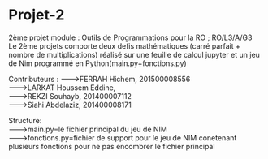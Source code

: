 # Projet-2
2ème projet module : Outils de Programmations pour la RO ; RO/L3/A/G3  
Le 2ème projets comporte deux defis mathématiques (carré parfait + nombre de multiplications) réalisé sur une feuille de calcul jupyter et un jeu de Nim  programmé en Python(main.py+fonctions.py)  
  
  Contributeurs : 
  --->FERRAH Hichem, 201500008556  
  --->LARKAT Houssem Eddine,  
  --->REKZI Souhayb, 201400007112   
  --->Siahi Abdelaziz, 201400008171    
  
  Structure:  
    --->main.py=le fichier principal du jeu de NIM  
    --->fonctions.py=fichier de support pour le jeu de NIM conetenant plusieurs fonctions pour ne pas encombrer le fichier principal  
  
